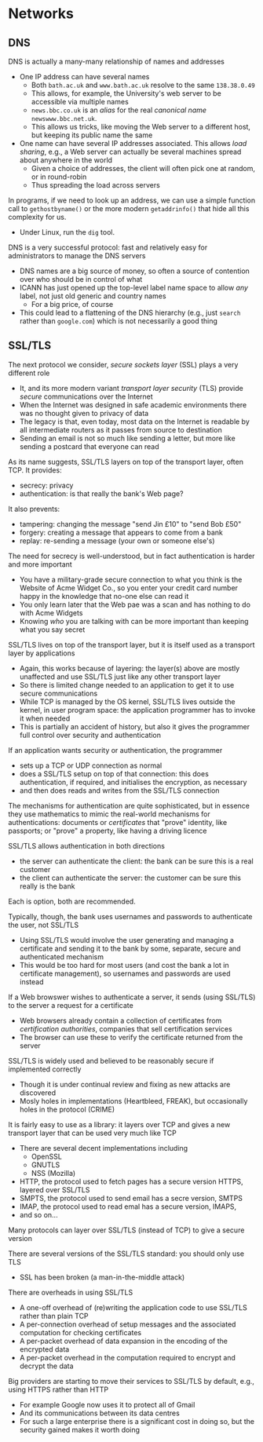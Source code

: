 # Networks
## DNS

DNS is actually a many-many relationship of names and addresses

- One IP address can have several names
	- Both `bath.ac.uk` and `www.bath.ac.uk` resolve to the same `138.38.0.49`
	- This allows, for example, the University's web server to be accessible via multiple names
	- `news.bbc.co.uk` is an *alias* for the real *canonical name* `newswww.bbc.net.uk`.
	- This allows us tricks, like moving the Web server to a different host, but keeping its public name the same
- One name can have several IP addresses associated. This allows *load sharing*, e.g., a Web server can actually be several machines spread about anywhere in the world
	- Given a choice of addresses, the client will often pick one at random, or in round-robin
	- Thus spreading the load across servers
	
In programs, if we need to look up an address, we can use a simple function call to `gethostbyname()` or the more modern `getaddrinfo()` that hide all this complexity for us.

- Under Linux, run the `dig` tool.

DNS is a very successful protocol: fast and relatively easy for administrators to manage the DNS servers

- DNS names are a big source of money, so often a source of contention over who should be in control of what
- ICANN has just opened up the top-level label name space to allow *any* label, not just old generic and country names
	- For a big price, of course
- This could lead to a flattening of the DNS hierarchy (e.g., just `search` rather than `google.com`) which is not necessarily a good thing

## SSL/TLS
The next protocol we consider, *secure sockets layer* (SSL) plays a very different role

- It, and its more modern variant *transport layer security* (TLS) provide *secure* communications over the Internet
- When the Internet was designed in safe academic environments there was no thought given to privacy of data
- The legacy is that, even today, most data on the Internet is readable by all intermediate routers as it passes from source to destination
- Sending an email is not so much like sending a letter, but more like sending a postcard that everyone can read

As its name suggests, SSL/TLS layers on top of the transport layer, often TCP. It provides:

- secrecy: privacy
- authentication: is that really the bank's Web page?

It also prevents:

- tampering: changing the message "send Jin £10" to "send Bob £50"
- forgery: creating a message that appears to come from a bank
- replay: re-sending a message (your own or someone else's)

The need for secrecy is well-understood, but in fact authentication is harder and more important

- You have a military-grade secure connection to what you think is the Website of Acme Widget Co., so you enter your credit card number happy in the knowledge that no-one else can read it
- You only learn later that the Web pae was a scan and has nothing to do with Acme Widgets
- Knowing *who* you are talking with can be more important than keeping what you say secret

SSL/TLS lives on top of the transport layer, but it is itself used as a transport layer by applications

- Again, this works because of layering: the layer(s) above are mostly unaffected and use SSL/TLS just like any other transport layer
- So there is limited change needed to an application to get it to use secure communications
- While TCP is managed by the OS kernel, SSL/TLS lives outside the kernel, in user program space: the application programmer has to invoke it when needed
- This is partially an accident of history, but also it gives the programmer full control over security and authentication

If an application wants security or authentication, the programmer

- sets up a TCP or UDP connection as normal
- does a SSL/TLS setup on top of that connection: this does authentication, if required, and initialises the encryption, as necessary
- and then does reads and writes from the SSL/TLS connection

The mechanisms for authentication are quite sophisticated, but in essence they use mathematics to mimic the real-world mechanisms for authentications: documents or *certificates* that "prove" identity, like passports; or "prove" a property, like having a driving licence

SSL/TLS allows authentication in both directions

- the server can authenticate the client: the bank can be sure this is a real customer
- the client can authenticate the server: the customer can be sure this really is the bank

Each is option, both are recommended.

Typically, though, the bank uses usernames and passwords to authenticate the user, not SSL/TLS

- Using SSL/TLS would involve the user generating and managing a certificate and sending it to the bank by some, separate, secure and authenticated mechanism
- This would be too hard for most users (and cost the bank a lot in certificate management), so usernames and passwords are used instead

If a Web browswer wishes to authenticate a server, it sends (using SSL/TLS) to the server a request for a certificate

- Web browsers already contain a collection of certificates from *certification authorities*, companies that sell certification services
- The browser can use these to verify the certificate returned from the server

SSL/TLS is widely used and believed to be reasonably secure if implemented correctly

- Though it is under continual review and fixing as new attacks are discovered
- Mosly holes in implementations (Heartbleed, FREAK), but occasionally holes in the protocol (CRIME)

It is fairly easy to use as a library: it layers over TCP and gives a new transport layer that can be used very much like TCP

- There are several decent implementations including
	- OpenSSL
	- GNUTLS
	- NSS (Mozilla)
- HTTP, the protocol used to fetch pages has a secure version HTTPS, layered over SSL/TLS
- SMPTS, the protocol used to send email has a secre version, SMTPS
- IMAP, the protocol used to read emal has a secure version, IMAPS,
- and so on...

Many protocols can layer over SSL/TLS (instead of TCP) to give a secure version

There are several versions of the SSL/TLS standard: you should only use TLS

- SSL has been broken (a man-in-the-middle attack)

There are overheads in using SSL/TLS

- A one-off overhead of (re)writing the application code to use SSL/TLS rather than plain TCP
- A per-connection overhead of setup messages and the associated computation for checking certificates
- A per-packet overhead of data expansion in the encoding of the encrypted data
- A per-packet overhead in the computation required to encrypt and decrypt the data

Big providers are starting to move their services to SSL/TLS by default, e.g., using HTTPS rather than HTTP

- For example Google now uses it to protect all of Gmail
- And its communications between its data centres
- For such a large enterprise there is a significant cost in doing so, but the security gained makes it worth doing